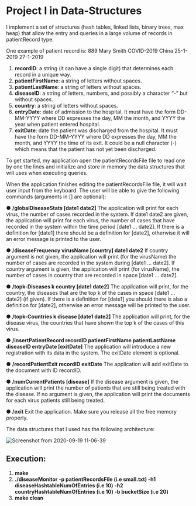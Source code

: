 # Project I in Data-Structures
I implement a set of structures (hash tables, linked lists, binary trees, max heap) that allow the entry and queries in a large volume of records in patientRecord type.

One example of patient record is: 
889 Mary Smith COVID-2019 China 25-1-2019 27-1-2019

1. **recordID**: a string (it can have a single digit) that 
determines each record in a unique way.
2. **patientFirstName**: a string of letters without spaces.
3. **patientLastName**: a string of letters without spaces.
4. **diseaseID**: a string of letters, numbers, and possibly a
character “-” but without spaces.
5. **country**: a string of letters without spaces.
6. **entryDate**: date of admission to the hospital. It must have the form DD-MM-YYYY where DD expresses the day, MM the month, and YYYY the year when patient entered hospital.
7. **exitDate**: date the patient was discharged from the hospital. It must have the form DD-MM-YYYY where DD expresses the day, MM the month, and YYYY the time of its exit. It could be a null character (-) which means that the patient has not yet been discharged.

To get started, my application open the patientRecordsFile file to read
one by one the lines and initialize and store in memory the data structures that will
uses when executing queries.

When the application finishes editing the patientRecordsFile file, it will wait
user input from the keyboard. The user will be able to give the following commands
(arguments in [] are optional):

● **/globalDiseaseStats [date1 date2]**
The application will print for each virus, the number of cases recorded in the system. If
date1 date2 are given, the application will print for each virus, the number of cases that have
recorded in the system within the time period [date1 ... date2].
If there is a definition for [date1] there should be a definition for [date2], otherwise it will
an error message is printed to the user.

● **/diseaseFrequency virusName [country] date1 date2**
If country argument is not given, the application will print (for the virusName) the number of cases are recorded in the system during [date1 ... date2]. If 
country argument is given, the application will print (for virusName), the number of cases in
country that are recorded in space [date1 ... date2].

● **/topk-Diseases k country [date1 date2]**
The application will print, for the country, the diseases that are the top k of the cases
in space [date1 ... date2] (if given). If there is a definition for [date1] you should
there is also a definition for [date2], otherwise an error message will be printed to the user.

● **/topk-Countries k disease [date1 date2]**
The application will print, for the disease virus, the countries that have shown the top k of the cases
of this virus.

● **/insertPatientRecord recordID patientFirstName patientLastName diseaseID entryDate [exitDate]**
The application will introduce a new registration with its data in the system. The exitDate element is
optional.

● **/recordPatientExit recordID exitDate**
The application will add exitDate to the document with ID recordID.

● **/numCurrentPatients [disease]**
If the disease argument is given, the application will print the number of patients that are still being treated with
the disease. If no argument is given, the application will print the documents for each virus
patients still being treated.

● **/exit**
Exit the application. Make sure you release all the free memory properly.

The data structures that I used has the following architecture:

![Screenshot from 2020-09-19 11-06-39](https://user-images.githubusercontent.com/60033683/93662409-8568c480-fa68-11ea-9b1a-d5293451f932.png)

## Execution:
 1) **make**
 2) **./diseaseMonitor -p patientRecordsFile (i.e small.txt) -h1 diseaseHashtableNumOfEntries (i.e 10) -h2 countryHashtableNumOfEntries (i.e 10) -b bucketSize (i.e 20)**
 3) **make clean**
